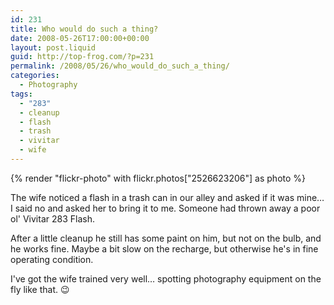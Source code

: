 ```yaml
---
id: 231
title: Who would do such a thing?
date: 2008-05-26T17:00:00+00:00
layout: post.liquid
guid: http://top-frog.com/?p=231
permalink: /2008/05/26/who_would_do_such_a_thing/
categories:
  - Photography
tags:
  - "283"
  - cleanup
  - flash
  - trash
  - vivitar
  - wife
---
```


{% render "flickr-photo" with flickr.photos["2526623206"] as photo %}

The wife noticed a flash in a trash can in our alley and asked if it was mine… I said no and asked her to bring it to me. Someone had thrown away a poor ol' Vivitar 283 Flash.

After a little cleanup he still has some paint on him, but not on the bulb, and he works fine. Maybe a bit slow on the recharge, but otherwise he's in fine operating condition.

I've got the wife trained very well… spotting photography equipment on the fly like that. 😉

